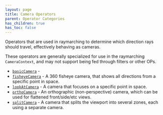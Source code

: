 ```yaml
---
layout: page
title: Camera Operators
parent: Operator Categories
has_children: true
has_toc: false
---
```


Operators that are used in raymarching to determine which
direction rays should travel, effectively behaving as cameras.

These operators are generally specialized for use in the raymarching
`CameraContext`, and may not support being fed through filters
or other OPs.

* [`basicCamera`](basicCamera/) - 
* [`fisheyeCamera`](fisheyeCamera/) - A 360 fisheye camera, that shows all directions from a specific point in space.
* [`lookAtCamera`](lookAtCamera/) - A camera that focuses on a specific point in space.
* [`orthoCamera`](orthoCamera/) - An orthographic (non-perspective) camera, which can be used for flattened front/side/etc views.
* [`splitCamera`](splitCamera/) - A camera that splits the viewport into several zones, each using a separate camera.
